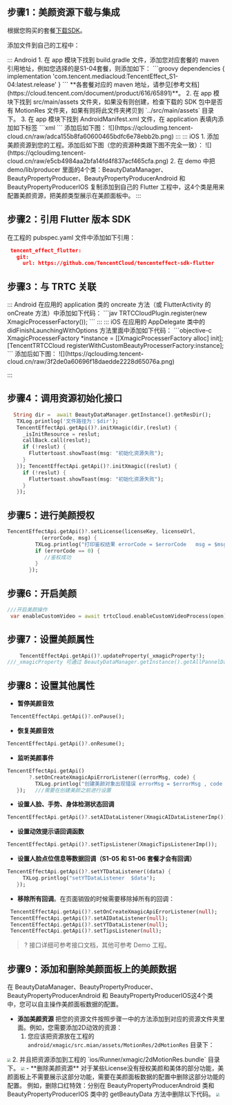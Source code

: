 ## 步骤1：美颜资源下载与集成

根据您购买的套餐[下载SDK](https://cloud.tencent.com/document/product/616/65876)。

添加文件到自己的工程中：

<dx-tabs>
::: Android
1. 在 app 模块下找到 build.gradle 文件，添加您对应套餐的 maven 引用地址，例如您选择的是S1-04套餐，则添加如下：
```groovy
dependencies {
      implementation 'com.tencent.mediacloud:TencentEffect_S1-04:latest.release'
   }
```
**各套餐对应的 maven 地址，请参见[参考文档](https://cloud.tencent.com/document/product/616/65891)**。
2. 在 app 模块下找到 src/main/assets 文件夹，如果没有则创建，检查下载的 SDK 包中是否有 MotionRes 文件夹，如果有则将此文件夹拷贝到 `../src/main/assets` 目录下。
3. 在 app 模块下找到 AndroidManifest.xml 文件，在 application 表填内添加如下标签
```xml
 <uses-native-library
           android:name="libOpenCL.so"
           android:required="true" />
```
添加后如下图：
![](https://qcloudimg.tencent-cloud.cn/raw/adca155b8fa60600465bdfc6e78ebb2b.png)
:::
::: iOS
1. 添加美颜资源到您的工程。添加后如下图（您的资源种类跟下图不完全一致）：
![](https://qcloudimg.tencent-cloud.cn/raw/e5cb4984aa2bfa14fd4f837acf465cfa.png)
2. 在 demo 中把 demo/lib/producer 里面的4个类：BeautyDataManager、BeautyPropertyProducer、BeautyPropertyProducerAndroid 和 BeautyPropertyProducerIOS 复制添加到自己的 Flutter 工程中，这4个类是用来配置美颜资源，把美颜类型展示在美颜面板中。
:::
</dx-tabs>


## 步骤2：引用 Flutter 版本 SDK

在工程的 pubspec.yaml 文件中添加如下引用：
```json
 tencent_effect_flutter:
   git:
     url: https://github.com/TencentCloud/tencenteffect-sdk-flutter
```

## 步骤3：与 TRTC 关联
<dx-tabs>
::: Android
在应用的 application 类的 oncreate 方法（或 FlutterActivity 的 onCreate 方法）中添加如下代码：
```jav
TRTCCloudPlugin.register(new XmagicProcesserFactory());
```
:::
::: iOS
在应用的 AppDelegate 类中的 didFinishLaunchingWithOptions 方法里面中添加如下代码：
```objective-c
XmagicProcesserFactory *instance = [[XmagicProcesserFactory alloc] init];
[TencentTRTCCloud registerWithCustomBeautyProcesserFactory:instance];
```
添加后如下图：
![](https://qcloudimg.tencent-cloud.cn/raw/3f2de0a60696f18daedde2228d65076a.png)

:::
</dx-tabs>

## 步骤4：调用资源初始化接口
```dart
  String dir =  await BeautyDataManager.getInstance().getResDir();
   TXLog.printlog('文件路径为：$dir');
   TencentEffectApi.getApi()?.initXmagic(dir,(reslut) {
     _isInitResource = reslut;
     callBack.call(reslut);
     if (!reslut) {
       Fluttertoast.showToast(msg: "初始化资源失败");
     }
   }); TencentEffectApi.getApi()?.initXmagic((reslut) {
     if (!reslut) {
       Fluttertoast.showToast(msg: "初始化资源失败");
     }
   });
```

## 步骤5：进行美颜授权
```dart
TencentEffectApi.getApi()?.setLicense(licenseKey, licenseUrl,
           (errorCode, msg) {
         TXLog.printlog("打印鉴权结果 errorCode = $errorCode   msg = $msg");
         if (errorCode == 0) {
            //鉴权成功
         }
       });
```

## 步骤6：开启美颜
```dart
///开启美颜操作
 var enableCustomVideo = await trtcCloud.enableCustomVideoProcess(open);
```

## 步骤7：设置美颜属性

```dart
    TencentEffectApi.getApi()?.updateProperty(_xmagicProperty!);
///_xmagicProperty 可通过 BeautyDataManager.getInstance().getAllPannelData();获取所有的属性，需要使用美颜属性的时候可通过updateProperty方法设置属性。
```

## 步骤8：设置其他属性

- **暂停美颜音效**
```dart
 TencentEffectApi.getApi()?.onPause();  
```
- **恢复美颜音效**
```dart
TencentEffectApi.getApi()?.onResume();
```
- **监听美颜事件**
```dart
TencentEffectApi.getApi()
       ?.setOnCreateXmagicApiErrorListener((errorMsg, code) {
         TXLog.printlog("创建美颜对象出现错误 errorMsg = $errorMsg , code = $code");
   });   ///需要在创建美颜之前进行设置
```
- **设置人脸、手势、身体检测状态回调**
```dart
TencentEffectApi.getApi()?.setAIDataListener(XmagicAIDataListenerImp());
```
- **设置动效提示语回调函数**
```dart
TencentEffectApi.getApi()?.setTipsListener(XmagicTipsListenerImp());
```
- **设置人脸点位信息等数据回调（S1-05 和 S1-06 套餐才会有回调）**
```dart
TencentEffectApi.getApi()?.setYTDataListener((data) {
     TXLog.printlog("setYTDataListener  $data");
   });
```
- **移除所有回调**。在页面销毁的时候需要移除掉所有的回调：
```dart
 TencentEffectApi.getApi()?.setOnCreateXmagicApiErrorListener(null);
 TencentEffectApi.getApi()?.setAIDataListener(null);
 TencentEffectApi.getApi()?.setYTDataListener(null);
 TencentEffectApi.getApi()?.setTipsListener(null);
```

>? 接口详细可参考接口文档，其他可参考 Demo 工程。

## 步骤9：添加和删除美颜面板上的美颜数据
在 BeautyDataManager、BeautyPropertyProducer、BeautyPropertyProducerAndroid 和 BeautyPropertyProducerIOS这4个类中，您可以自主操作美颜面板数据的配置。
- **添加美颜资源**
把您的资源文件按照步骤一中的方法添加到对应的资源文件夹里面。例如，您需要添加2D动效的资源：
	1. 您应该把资源放在工程的 `android/xmagic/src.mian/assets/MotionRes/2dMotionRes` 目录下：
<img src="https://qcloudimg.tencent-cloud.cn/raw/7e91b97099e3d337de31c4893686759b.png" style="zoom:50%;" />
	2. 并且把资源添加到工程的 `ios/Runner/xmagic/2dMotionRes.bundle` 目录下。
<img src="https://qcloudimg.tencent-cloud.cn/raw/8c806cb1c77d9c49b787ab17f77a2f0d.png" style="zoom:50%;" />
- **删除美颜资源**
对于某些License没有授权美颜和美体的部分功能，美颜面板上不需要展示这部分功能，需要在美颜面板数据的配置中删除这部分功能的配置。
例如，删除口红特效：分别在 BeautyPropertyProducerAndroid 类和 BeautyPropertyProducerIOS 类中的 getBeautyData 方法中删除以下代码。
<img src="https://qcloudimg.tencent-cloud.cn/raw/730abb4688d9f9675cf1bef679b0b2c1.png" style="zoom:50%;" />

